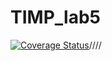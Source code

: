 # TIMP_lab5

[![Coverage Status](https://coveralls.io/repos/github/dandelion16012/lab05/badge.svg?branch=main)](https://coveralls.io/github/dandelion16012/lab05?branch=main)////
